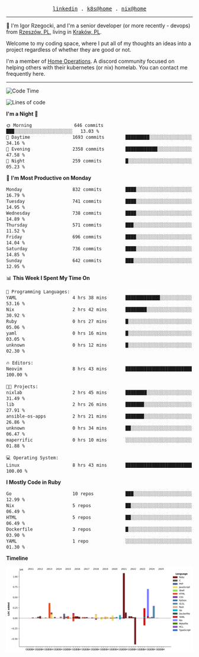 <p align="center">
  <samp>
    <a href="https://www.linkedin.com/in/ajgon">linkedin</a> .
    <a href="https://github.com/deedee-ops/k8s-gitops">k8s@home</a> .
    <a href="https://github.com/deedee-ops/nixlab">nix@home</a>
  </samp>
</p>

----------------------------------------------------------------

:wave: I'm Igor Rzegocki, and I'm a senior developer (or more recently - devops) from [Rzeszów, PL](https://en.wikipedia.org/wiki/Rzesz%C3%B3w), living in [Kraków, PL](https://en.wikipedia.org/wiki/Krak%C3%B3w).

Welcome to my coding space, where I put all of my thoughts an ideas into a project regardless of whether they are good or not.

I'm a member of [Home Operations](https://discord.gg/home-operations). A discord community focused on helping others with their kubernetes (or nix) homelab. You can contact me frequently here.

----------------------------------------------------------------

<!--START_SECTION:waka-->
![Code Time](http://img.shields.io/badge/Code%20Time-303%20hrs%2054%20mins-blue)

![Lines of code](https://img.shields.io/badge/From%20Hello%20World%20I%27ve%20Written-4.1%20million%20lines%20of%20code-blue)

**I'm a Night 🦉** 

```text
🌞 Morning                646 commits         ███░░░░░░░░░░░░░░░░░░░░░░   13.03 % 
🌆 Daytime                1693 commits        █████████░░░░░░░░░░░░░░░░   34.16 % 
🌃 Evening                2358 commits        ████████████░░░░░░░░░░░░░   47.58 % 
🌙 Night                  259 commits         █░░░░░░░░░░░░░░░░░░░░░░░░   05.23 % 
```
📅 **I'm Most Productive on Monday** 

```text
Monday                   832 commits         ████░░░░░░░░░░░░░░░░░░░░░   16.79 % 
Tuesday                  741 commits         ████░░░░░░░░░░░░░░░░░░░░░   14.95 % 
Wednesday                738 commits         ████░░░░░░░░░░░░░░░░░░░░░   14.89 % 
Thursday                 571 commits         ███░░░░░░░░░░░░░░░░░░░░░░   11.52 % 
Friday                   696 commits         ████░░░░░░░░░░░░░░░░░░░░░   14.04 % 
Saturday                 736 commits         ████░░░░░░░░░░░░░░░░░░░░░   14.85 % 
Sunday                   642 commits         ███░░░░░░░░░░░░░░░░░░░░░░   12.95 % 
```


📊 **This Week I Spent My Time On** 

```text
💬 Programming Languages: 
YAML                     4 hrs 38 mins       █████████████░░░░░░░░░░░░   53.16 % 
Nix                      2 hrs 42 mins       ████████░░░░░░░░░░░░░░░░░   30.92 % 
Ruby                     0 hrs 27 mins       █░░░░░░░░░░░░░░░░░░░░░░░░   05.06 % 
yaml                     0 hrs 16 mins       █░░░░░░░░░░░░░░░░░░░░░░░░   03.05 % 
unknown                  0 hrs 12 mins       █░░░░░░░░░░░░░░░░░░░░░░░░   02.30 % 

🔥 Editors: 
Neovim                   8 hrs 43 mins       █████████████████████████   100.00 % 

🐱‍💻 Projects: 
nixlab                   2 hrs 45 mins       ████████░░░░░░░░░░░░░░░░░   31.49 % 
lib                      2 hrs 26 mins       ███████░░░░░░░░░░░░░░░░░░   27.91 % 
ansible-os-apps          2 hrs 21 mins       ███████░░░░░░░░░░░░░░░░░░   26.86 % 
unknown                  0 hrs 34 mins       ██░░░░░░░░░░░░░░░░░░░░░░░   06.47 % 
maperrific               0 hrs 10 mins       ░░░░░░░░░░░░░░░░░░░░░░░░░   01.88 % 

💻 Operating System: 
Linux                    8 hrs 43 mins       █████████████████████████   100.00 % 
```

**I Mostly Code in Ruby** 

```text
Go                       10 repos            ███░░░░░░░░░░░░░░░░░░░░░░   12.99 % 
Nix                      5 repos             ██░░░░░░░░░░░░░░░░░░░░░░░   06.49 % 
HTML                     5 repos             ██░░░░░░░░░░░░░░░░░░░░░░░   06.49 % 
Dockerfile               3 repos             █░░░░░░░░░░░░░░░░░░░░░░░░   03.90 % 
YAML                     1 repo              ░░░░░░░░░░░░░░░░░░░░░░░░░   01.30 % 
```



**Timeline**

![Lines of Code chart](https://raw.githubusercontent.com/ajgon/ajgon/master/assets/bar_graph.png)


<!--END_SECTION:waka-->
